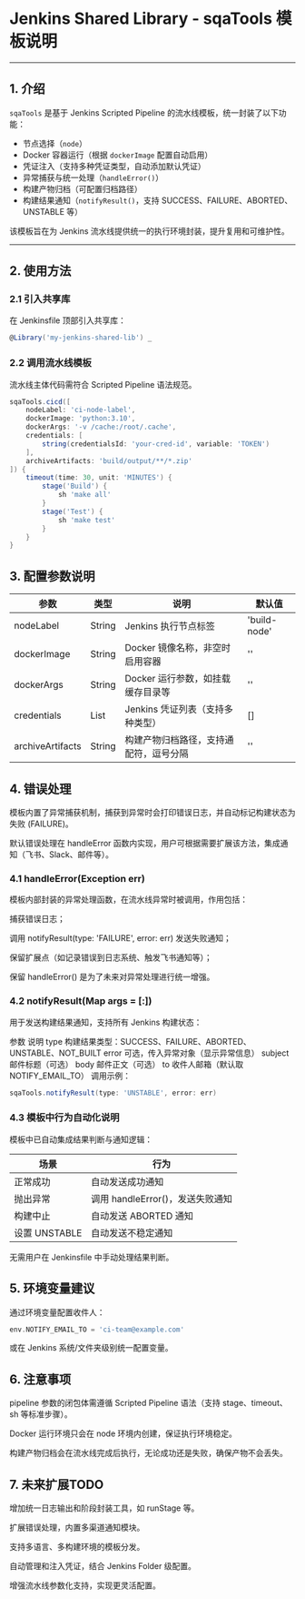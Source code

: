 # Jenkins Shared Library - sqaTools 模板说明

---

## 1. 介绍

`sqaTools` 是基于 Jenkins Scripted Pipeline 的流水线模板，统一封装了以下功能：

- 节点选择（`node`）
- Docker 容器运行（根据 `dockerImage` 配置自动启用）
- 凭证注入（支持多种凭证类型，自动添加默认凭证）
- 异常捕获与统一处理（`handleError()`）
- 构建产物归档（可配置归档路径）
- 构建结果通知（`notifyResult()`，支持 SUCCESS、FAILURE、ABORTED、UNSTABLE 等）

该模板旨在为 Jenkins 流水线提供统一的执行环境封装，提升复用和可维护性。

---

## 2. 使用方法

### 2.1 引入共享库

在 Jenkinsfile 顶部引入共享库：

```groovy
@Library('my-jenkins-shared-lib') _
```
### 2.2 调用流水线模板
流水线主体代码需符合 Scripted Pipeline 语法规范。
```groovy
sqaTools.cicd([
    nodeLabel: 'ci-node-label',
    dockerImage: 'python:3.10',
    dockerArgs: '-v /cache:/root/.cache',
    credentials: [
        string(credentialsId: 'your-cred-id', variable: 'TOKEN')
    ],
    archiveArtifacts: 'build/output/**/*.zip'
]) {
    timeout(time: 30, unit: 'MINUTES') {
        stage('Build') {
            sh 'make all'
        }
        stage('Test') {
            sh 'make test'
        }
    }
}
```
## 3. 配置参数说明
|参数	|类型	|说明	|默认值|
|--|--|--|--|
|nodeLabel|	String	|Jenkins 执行节点标签|	'build-node'
|dockerImage|	String	|Docker 镜像名称，非空时启用容器|	''
|dockerArgs|	String	|Docker 运行参数，如挂载缓存目录等	|''
|credentials|	List	|Jenkins 凭证列表（支持多种类型）|	[]
|archiveArtifacts|	String	|构建产物归档路径，支持通配符，逗号分隔|	''
## 4. 错误处理
模板内置了异常捕获机制，捕获到异常时会打印错误日志，并自动标记构建状态为失败 (FAILURE)。

默认错误处理在 handleError 函数内实现，用户可根据需要扩展该方法，集成通知（飞书、Slack、邮件等）。
### 4.1 handleError(Exception err)
模板内部封装的异常处理函数，在流水线异常时被调用，作用包括：

捕获错误日志；

调用 notifyResult(type: 'FAILURE', error: err) 发送失败通知；

保留扩展点（如记录错误到日志系统、触发飞书通知等）；

保留 handleError() 是为了未来对异常处理进行统一增强。
### 4.2 notifyResult(Map args = [:])
用于发送构建结果通知，支持所有 Jenkins 构建状态：

参数	说明
type	构建结果类型：SUCCESS、FAILURE、ABORTED、UNSTABLE、NOT_BUILT
error	可选，传入异常对象（显示异常信息）
subject	邮件标题（可选）
body	邮件正文（可选）
to	收件人邮箱（默认取 NOTIFY_EMAIL_TO）
调用示例：

```groovy
sqaTools.notifyResult(type: 'UNSTABLE', error: err)
```
### 4.3 模板中行为自动化说明
模板中已自动集成结果判断与通知逻辑：

|场景	|行为|
|--|--|
|正常成功	|自动发送成功通知|
|抛出异常	|调用 handleError()，发送失败通知|
|构建中止	|自动发送 ABORTED 通知|
|设置 UNSTABLE	|自动发送不稳定通知|

无需用户在 Jenkinsfile 中手动处理结果判断。
## 5. 环境变量建议
通过环境变量配置收件人：

```groovy
env.NOTIFY_EMAIL_TO = 'ci-team@example.com'
```
或在 Jenkins 系统/文件夹级别统一配置变量。
## 6. 注意事项
pipeline 参数的闭包体需遵循 Scripted Pipeline 语法（支持 stage、timeout、sh 等标准步骤）。

Docker 运行环境只会在 node 环境内创建，保证执行环境稳定。

构建产物归档会在流水线完成后执行，无论成功还是失败，确保产物不会丢失。

## 7. 未来扩展TODO
增加统一日志输出和阶段封装工具，如 runStage 等。

扩展错误处理，内置多渠道通知模块。

支持多语言、多构建环境的模板分发。

自动管理和注入凭证，结合 Jenkins Folder 级配置。

增强流水线参数化支持，实现更灵活配置。

